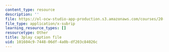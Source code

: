 ```yaml
---
content_type: resource
description: ''
file: https://ol-ocw-studio-app-production.s3.amazonaws.com/courses/20-219-becoming-the-next-bill-nye-writing-and-hosting-the-educational-show-january-iap-2015/101604c9744806df4a0bdf203c84026c_ZCO2uAbgv6Y.srt
file_type: application/x-subrip
learning_resource_types: []
resourcetype: Other
title: 3play caption file
uid: 101604c9-7448-06df-4a0b-df203c84026c
---
```

